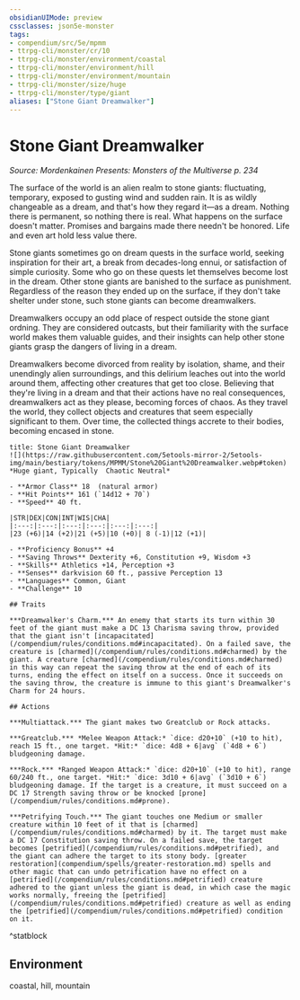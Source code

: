 ```yaml
---
obsidianUIMode: preview
cssclasses: json5e-monster
tags:
- compendium/src/5e/mpmm
- ttrpg-cli/monster/cr/10
- ttrpg-cli/monster/environment/coastal
- ttrpg-cli/monster/environment/hill
- ttrpg-cli/monster/environment/mountain
- ttrpg-cli/monster/size/huge
- ttrpg-cli/monster/type/giant
aliases: ["Stone Giant Dreamwalker"]
---
```

# Stone Giant Dreamwalker
*Source: Mordenkainen Presents: Monsters of the Multiverse p. 234*  

The surface of the world is an alien realm to stone giants: fluctuating, temporary, exposed to gusting wind and sudden rain. It is as wildly changeable as a dream, and that's how they regard it—as a dream. Nothing there is permanent, so nothing there is real. What happens on the surface doesn't matter. Promises and bargains made there needn't be honored. Life and even art hold less value there.

Stone giants sometimes go on dream quests in the surface world, seeking inspiration for their art, a break from decades-long ennui, or satisfaction of simple curiosity. Some who go on these quests let themselves become lost in the dream. Other stone giants are banished to the surface as punishment. Regardless of the reason they ended up on the surface, if they don't take shelter under stone, such stone giants can become dreamwalkers.

Dreamwalkers occupy an odd place of respect outside the stone giant ordning. They are considered outcasts, but their familiarity with the surface world makes them valuable guides, and their insights can help other stone giants grasp the dangers of living in a dream.

Dreamwalkers become divorced from reality by isolation, shame, and their unendingly alien surroundings, and this delirium leaches out into the world around them, affecting other creatures that get too close. Believing that they're living in a dream and that their actions have no real consequences, dreamwalkers act as they please, becoming forces of chaos. As they travel the world, they collect objects and creatures that seem especially significant to them. Over time, the collected things accrete to their bodies, becoming encased in stone.

```ad-statblock
title: Stone Giant Dreamwalker
![](https://raw.githubusercontent.com/5etools-mirror-2/5etools-img/main/bestiary/tokens/MPMM/Stone%20Giant%20Dreamwalker.webp#token)
*Huge giant, Typically  Chaotic Neutral*

- **Armor Class** 18  (natural armor)
- **Hit Points** 161 (`14d12 + 70`)
- **Speed** 40 ft.

|STR|DEX|CON|INT|WIS|CHA|
|:---:|:---:|:---:|:---:|:---:|:---:|
|23 (+6)|14 (+2)|21 (+5)|10 (+0)| 8 (-1)|12 (+1)|

- **Proficiency Bonus** +4
- **Saving Throws** Dexterity +6, Constitution +9, Wisdom +3
- **Skills** Athletics +14, Perception +3
- **Senses** darkvision 60 ft., passive Perception 13
- **Languages** Common, Giant
- **Challenge** 10

## Traits

***Dreamwalker's Charm.*** An enemy that starts its turn within 30 feet of the giant must make a DC 13 Charisma saving throw, provided that the giant isn't [incapacitated](/compendium/rules/conditions.md#incapacitated). On a failed save, the creature is [charmed](/compendium/rules/conditions.md#charmed) by the giant. A creature [charmed](/compendium/rules/conditions.md#charmed) in this way can repeat the saving throw at the end of each of its turns, ending the effect on itself on a success. Once it succeeds on the saving throw, the creature is immune to this giant's Dreamwalker's Charm for 24 hours.

## Actions

***Multiattack.*** The giant makes two Greatclub or Rock attacks.

***Greatclub.*** *Melee Weapon Attack:* `dice: d20+10` (+10 to hit), reach 15 ft., one target. *Hit:* `dice: 4d8 + 6|avg` (`4d8 + 6`) bludgeoning damage.

***Rock.*** *Ranged Weapon Attack:* `dice: d20+10` (+10 to hit), range 60/240 ft., one target. *Hit:* `dice: 3d10 + 6|avg` (`3d10 + 6`) bludgeoning damage. If the target is a creature, it must succeed on a DC 17 Strength saving throw or be knocked [prone](/compendium/rules/conditions.md#prone).

***Petrifying Touch.*** The giant touches one Medium or smaller creature within 10 feet of it that is [charmed](/compendium/rules/conditions.md#charmed) by it. The target must make a DC 17 Constitution saving throw. On a failed save, the target becomes [petrified](/compendium/rules/conditions.md#petrified), and the giant can adhere the target to its stony body. [greater restoration](compendium/spells/greater-restoration.md) spells and other magic that can undo petrification have no effect on a [petrified](/compendium/rules/conditions.md#petrified) creature adhered to the giant unless the giant is dead, in which case the magic works normally, freeing the [petrified](/compendium/rules/conditions.md#petrified) creature as well as ending the [petrified](/compendium/rules/conditions.md#petrified) condition on it.
```
^statblock

## Environment

coastal, hill, mountain